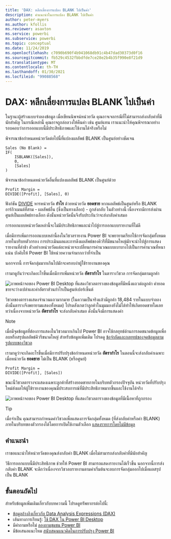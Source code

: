 ```yaml
---
title: 'DAX: หลีกเลี่ยงการแปลง BLANK ไปเป็นค่า'
description: คำแนะนำในการแปลง BLANK ไปเป็นค่า
author: peter-myers
ms.author: kfollis
ms.reviewer: asaxton
ms.service: powerbi
ms.subservice: powerbi
ms.topic: conceptual
ms.date: 11/24/2019
ms.openlocfilehash: c7090b690f4b941068db91c4b47dad30373d0f16
ms.sourcegitcommit: fb529c4532fbbdfde7ce28e2b4b35f990e8f21d9
ms.translationtype: MT
ms.contentlocale: th-TH
ms.lasthandoff: 01/30/2021
ms.locfileid: "99088568"
---
```

# <a name="dax-avoid-converting-blanks-to-values"></a>DAX: หลีกเลี่ยงการแปลง BLANK ไปเป็นค่า

ในฐานะผู้สร้างแบบจำลองข้อมูล เมื่อเขียนนิพจน์หน่วยวัด คุณอาจเจอกรณีที่ไม่สามารถส่งกลับค่าที่มีนัยสำคัญ ในกรณีเหล่านี้ คุณอาจถูกล่อลวงให้คืนค่า เช่น ศูนย์แทน เราแนะนำให้คุณพิจารณาอย่างรอบคอบว่าการออกแบบนี้มีประสิทธิภาพและใช้งานได้จริงหรือไม่

พิจารณาข้อกำหนดหน่วยวัดต่อไปนี้ที่แปลงผลลัพธ์ BLANK เป็นศูนย์อย่างชัดเจน

```dax
Sales (No Blank) =
IF(
    ISBLANK([Sales]),
    0,
    [Sales]
)
```

พิจารณาข้อกำหนดหน่วยวัดอื่นที่แปลงผลลัพธ์ BLANK เป็นศูนย์ด้วย

```dax
Profit Margin =
DIVIDE([Profit], [Sales], 0)
```

ฟังก์ชัน [DIVIDE](/dax/divide-function-dax) หารหน่วยวัด **กำไร** ด้วยหน่วยวัด **ยอดขาย** หากผลลัพธ์เป็นศูนย์หรือ BLANK อาร์กิวเมนต์ที่สาม - ผลลัพธ์อื่น (ซึ่งเป็นทางเลือก) - ถูกส่งกลับ ในตัวอย่างนี้ เนื่องจากมีการส่งผ่านศูนย์เป็นผลลัพธ์ทางเลือก ดังนั้นหน่วยวัดนั้นจึงรับประกันว่าจะส่งกลับค่าเสมอ

การออกแบบหน่วยวัดเหล่านี้จะไม่มีประสิทธิภาพและนำไปสู่การออกแบบรายงานที่ไม่ดี

เมื่อมีการเพิ่มการออกแบบเหล่านี้ลงในวิชวลรายงาน Power BI จะพยายามเรียกใช้การจัดกลุ่มทั้งหมดภายในบริบทตัวกรอง การประเมินผลและการดึงผลลัพธ์ของคิวรีที่มีขนาดใหญ่มักจะนำไปสู่การแสดงรายงานที่ล่าช้า ตัวอย่างหน่วยวัดแต่ละหน่วยจะเปลี่ยนการคำนวณแบบเบาบางไปเป็นการคำนวณที่หนาแน่น บังคับให้ Power BI ใช้หน่วยความจำมากกว่าที่จำเป็น

นอกจากนี้ การจัดกลุ่มมากเกินไปมักจะครอบงำผู้ใช้รายงานของคุณ

เรามาดูกันว่าจะเกิดอะไรขึ้นเมื่อมีการเพิ่มหน่วยวัด **อัตรากำไร** ในตารางวิชวล การจัดกลุ่มตามลูกค้า

![ภาพหน้าจอของ Power BI Desktop ที่แสดงวิชวลตารางของข้อมูลที่มีหนึ่งแถวต่อลูกค้า ค่ายอดขายจะว่างเปล่าและค่าอัตราส่วนกำไรเป็นศูนย์เปอร์เซ็นต์ ](media/dax-avoid-converting-blank/table-visual-poor.png)

วิชวลของตารางแสดงจำนวนแถวมากมาย (ในความเป็นจริงแล้วมีลูกค้า 18,484 รายในแบบจำลอง ดังนั้นตารางจึงพยายามแสดงทั้งหมด) โปรดสังเกตว่าลูกค้าในมุมมองยังไม่ได้ทำให้เกิดยอดขายใดเลย ทว่าเนื่องจากหน่วยวัด **อัตรากำไร** จะส่งกลับค่าเสมอ ดังนั้นจึงมีการแสดงค่า

> [!NOTE]
> เมื่อมีจุดข้อมูลที่ต้องการแสดงในวิชวลมากเกินไป Power BI อาจใช้กลยุทธ์ด้านการลดขนาดข้อมูลเพื่อลบหรือสรุปผลลัพธ์คิวรีขนาดใหญ่ สำหรับข้อมูลเพิ่มเติม โปรดดู [ข้อจำกัดและกลยุทธ์ของจุดข้อมูลตามรูปแบบของวิชวล](../visuals/power-bi-data-points.md)

เรามาดูว่าจะเกิดอะไรขึ้นเมื่อมีการปรับปรุงข้อกำหนดหน่วยวัด **อัตรากำไร** ในตอนนี้จะส่งกลับค่าเฉพาะเมื่อหน่วยวัด **ยอดขาย** ไม่เป็น BLANK (หรือศูนย์)

```dax
Profit Margin =
DIVIDE([Profit], [Sales])
```

ขณะนี้วิชวลตารางจะแสดงเฉพาะลูกค้าที่สร้างยอดขายภายในบริบทตัวกรองปัจจุบัน หน่วยวัดที่ปรับปรุงใหม่ส่งผลให้ผู้ใช้รายงานของคุณมีประสบการณ์ที่มีประสิทธิภาพมากขึ้นและใช้งานได้จริง

![ภาพหน้าจอของ Power BI Desktop ที่แสดงวิชวลตารางของข้อมูลที่มีเนื้อหาที่ถูกกรอง](media/dax-avoid-converting-blank/table-visual-good.png)

> [!TIP]
> เมื่อจำเป็น คุณสามารถกำหนดค่าวิชวลเพื่อแสดงการจัดกลุ่มทั้งหมด (ที่ส่งกลับค่าหรือค่า BLANK) ภายในบริบทของตัวกรองได้โดยการเปิดใช้งานตัวเลือก [แสดงรายการโดยไม่มีข้อมูล](../create-reports/desktop-show-items-no-data.md)

## <a name="recommendation"></a>คำแนะนำ

เราขอแนะนำให้หน่วยวัดของคุณส่งกลับค่า BLANK เมื่อไม่สามารถส่งกลับค่าที่มีนัยสำคัญ

วิธีการออกแบบนี้มีประสิทธิภาพ ช่วยให้ Power BI สามารถแสดงรายงานได้เร็วขึ้น นอกจากนี้การส่งกลับค่า BLANK จะดีกว่าเนื่องจากวิชวลบรายงานตามค่าเริ่มต้นจะลบการจัดกลุ่มออกไปเมื่อผลสรุปเป็น BLANK

## <a name="next-steps"></a>ขั้นตอนถัดไป

สำหรับข้อมูลเพิ่มเติมเกี่ยวกับบทความนี้ โปรดดูทรัพยากรต่อไปนี้:

- [ข้อมูลอ้างอิงเกี่ยวกับ Data Analysis Expressions (DAX)](/dax/)
- เส้นทางการเรียนรู้: [ใช้ DAX ใน Power BI Desktop](/learn/paths/dax-power-bi/)
- มีคำถามหรือไม่ [ลองถามชุมชน Power BI](https://community.powerbi.com/)
- มีข้อเสนอแนะไหม [สนับสนุนแนวคิดในการปรับปรุง Power BI](https://ideas.powerbi.com)